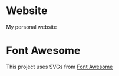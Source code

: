 # Website
My personal website

# Font Awesome

This project uses SVGs from [Font Awesome](https://fontawesome.com/license/free)
